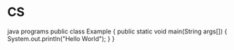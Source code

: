 # CS
java programs
public class Example
{
   public static void main(String args[])
   {
      System.out.println("Hello World");
   }
}

